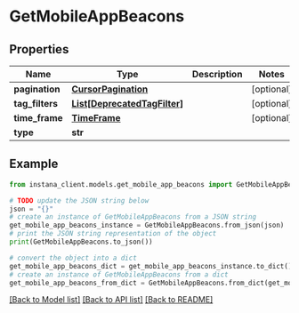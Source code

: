 # GetMobileAppBeacons


## Properties

Name | Type | Description | Notes
------------ | ------------- | ------------- | -------------
**pagination** | [**CursorPagination**](CursorPagination.md) |  | [optional] 
**tag_filters** | [**List[DeprecatedTagFilter]**](DeprecatedTagFilter.md) |  | [optional] 
**time_frame** | [**TimeFrame**](TimeFrame.md) |  | [optional] 
**type** | **str** |  | 

## Example

```python
from instana_client.models.get_mobile_app_beacons import GetMobileAppBeacons

# TODO update the JSON string below
json = "{}"
# create an instance of GetMobileAppBeacons from a JSON string
get_mobile_app_beacons_instance = GetMobileAppBeacons.from_json(json)
# print the JSON string representation of the object
print(GetMobileAppBeacons.to_json())

# convert the object into a dict
get_mobile_app_beacons_dict = get_mobile_app_beacons_instance.to_dict()
# create an instance of GetMobileAppBeacons from a dict
get_mobile_app_beacons_from_dict = GetMobileAppBeacons.from_dict(get_mobile_app_beacons_dict)
```
[[Back to Model list]](../README.md#documentation-for-models) [[Back to API list]](../README.md#documentation-for-api-endpoints) [[Back to README]](../README.md)


